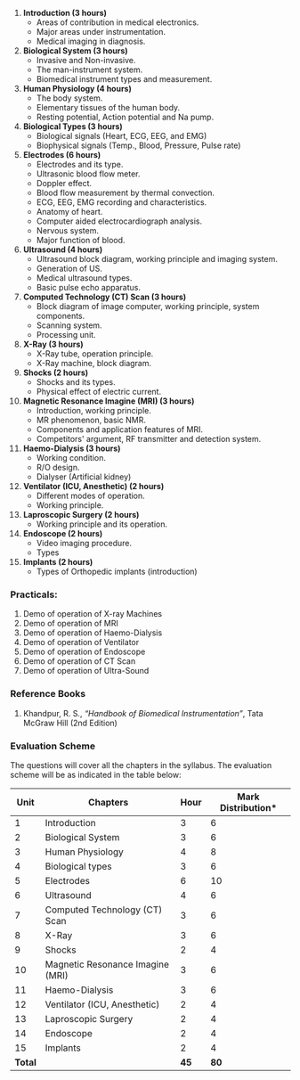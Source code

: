1. **Introduction (3 hours)** 
    * Areas of contribution in medical electronics.
    * Major areas under instrumentation.
    * Medical imaging in diagnosis.
2. **Biological System (3 hours)**
    * Invasive and Non-invasive.
    * The man-instrument system.
    * Biomedical instrument types and measurement.
3. **Human Physiology (4 hours)** 
    * The body system.
    * Elementary tissues of the human body.
    * Resting potential, Action potential and Na pump.
4. **Biological Types (3 hours)**
    * Biological signals (Heart, ECG, EEG, and EMG)
    * Biophysical signals (Temp., Blood, Pressure, Pulse rate)
5. **Electrodes (6 hours)**
    * Electrodes and its type.
    * Ultrasonic blood flow meter.
    * Doppler effect.
    * Blood flow measurement by thermal convection.
    * ECG, EEG, EMG recording and characteristics.
    * Anatomy of heart.
    * Computer aided electrocardiograph analysis.
    * Nervous system.
    * Major function of blood.
6. **Ultrasound (4 hours)**
    * Ultrasound block diagram, working principle and imaging system.
    * Generation of US.
    * Medical ultrasound types.
    * Basic pulse echo apparatus.
7. **Computed Technology (CT) Scan (3 hours)**
    * Block diagram of image computer, working principle, system components.
    * Scanning system.
    * Processing unit.
8. **X-Ray (3 hours)**
    * X-Ray tube, operation principle.
    * X-Ray machine, block diagram.
9. **Shocks (2 hours)** 
    * Shocks and its types.
    * Physical effect of electric current.
10. **Magnetic Resonance Imagine (MRI) (3 hours)**
    * Introduction, working principle.
    * MR phenomenon, basic NMR.
    * Components and application features of MRI.
    * Competitors' argument, RF transmitter and detection system.
11. **Haemo-Dialysis (3 hours)**
    * Working condition.
    * R/O design.
    * Dialyser (Artificial kidney)
12. **Ventilator (ICU, Anesthetic) (2 hours)** 
    * Different modes of operation.
    * Working principle.
13. **Laproscopic Surgery (2 hours)**
    * Working principle and its operation.
14. **Endoscope (2 hours)**
    * Video imaging procedure.
    * Types
15. **Implants (2 hours)**
    * Types of Orthopedic implants (introduction)

### Practicals:

1. Demo of operation of X-ray Machines
2. Demo of operation of MRI
3. Demo of operation of Haemo-Dialysis
4. Demo of operation of Ventilator
5. Demo of operation of Endoscope
6. Demo of operation of CT Scan
7. Demo of operation of Ultra-Sound

### Reference Books

1. Khandpur, R. S., *“Handbook of Biomedical Instrumentation”*, Tata McGraw Hill (2nd Edition)

### Evaluation Scheme

The questions will cover all the chapters in the syllabus. The evaluation scheme will be as indicated in the table below:

| Unit      | Chapters                         | Hour   | Mark Distribution* |
| --------- | -------------------------------- | ------ | ------------------ |
| 1         | Introduction                     | 3      | 6                  |
| 2         | Biological System                | 3      | 6                  |
| 3         | Human Physiology                 | 4      | 8                  |
| 4         | Biological types                 | 3      | 6                  |
| 5         | Electrodes                       | 6      | 10                 |
| 6         | Ultrasound                       | 4      | 6                  |
| 7         | Computed Technology (CT) Scan    | 3      | 6                  |
| 8         | X-Ray                            | 3      | 6                  |
| 9         | Shocks                           | 2      | 4                  |
| 10        | Magnetic Resonance Imagine (MRI) | 3      | 6                  |
| 11        | Haemo-Dialysis                   | 3      | 6                  |
| 12        | Ventilator (ICU, Anesthetic)     | 2      | 4                  |
| 13        | Laproscopic Surgery              | 2      | 4                  |
| 14        | Endoscope                        | 2      | 4                  |
| 15        | Implants                         | 2      | 4                  |
| **Total** |                                  | **45** | **80**             |

